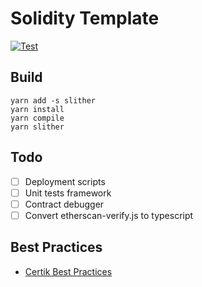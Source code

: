 # Solidity Template

[![Test](https://github.com/NpoolPlatform/solidity-template/actions/workflows/main.yml/badge.svg?branch=master)](https://github.com/NpoolPlatform/solidity-template/actions/workflows/main.yml)

## Build

```
yarn add -s slither
yarn install
yarn compile
yarn slither
```

## Todo

- [ ] Deployment scripts
- [ ] Unit tests framework
- [ ] Contract debugger
- [ ] Convert etherscan-verify.js to typescript

## Best Practices

- [Certik Best Practices](https://www.certik.com/zh-CN/resources/blog/FnfYrOCsy3MG9s9gixfbJ-upgradeable-proxy-contract-security-best-practices)
